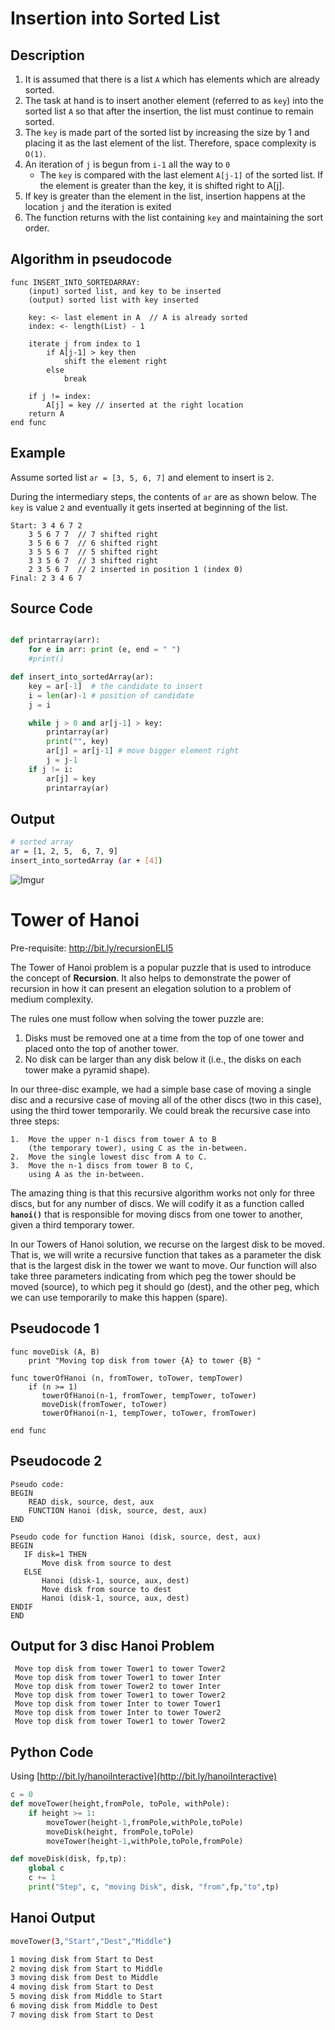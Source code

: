 
# Insertion into Sorted List

## Description

1. It is assumed that there is a list `A` which has elements which are already sorted. 
2. The task at hand is to insert another element (referred to as `key`) into the sorted list `A` so that after the insertion, the list must continue to remain sorted. 
3. The `key` is made part of the sorted list by increasing the size by 1 and placing it as the last element of the list. Therefore, space complexity is `O(1)`.  
4. An iteration of `j` is begun from `i-1` all the way to `0`
	-  The `key` is compared with the last element `A[j-1]` of the sorted list. If the element is greater than the key, it is shifted right to A[j].
5. If key is greater than the element in the list, insertion happens at the location `j` and the iteration is exited 
6. The function returns with the list containing `key` and maintaining the sort order.  

## Algorithm in pseudocode 

	func INSERT_INTO_SORTEDARRAY: 
	    (input) sorted list, and key to be inserted
	    (output) sorted list with key inserted 
	    
	    key: <- last element in A  // A is already sorted
	    index: <- length(List) - 1 
		
        iterate j from index to 1
	        if A[j-1] > key then 
	            shift the element right 
	        else
	            break
      
        if j != index: 
            A[j] = key // inserted at the right location
        return A 
    end func 

## Example 
Assume sorted list `ar = [3, 5, 6, 7]` and element to insert is `2`. 

During the intermediary steps, the contents of `ar` are as shown below. The `key` is value `2` and eventually it gets inserted at beginning of the list.

	Start: 3 4 6 7 2 
		3 5 6 7 7  // 7 shifted right
		3 5 6 6 7  // 6 shifted right
		3 5 5 6 7  // 5 shifted right
		3 3 5 6 7  // 3 shifted right
		2 3 5 6 7  // 2 inserted in position 1 (index 0)
	Final: 2 3 4 6 7
		
## Source Code
```python

def printarray(arr):
    for e in arr: print (e, end = " ")
    #print()

def insert_into_sortedArray(ar):    
    key = ar[-1]  # the candidate to insert
    i = len(ar)-1 # position of candidate
    j = i

    while j > 0 and ar[j-1] > key: 
        printarray(ar)
        print("", key)
        ar[j] = ar[j-1] # move bigger element right
        j = j-1
    if j != i: 
        ar[j] = key
        printarray(ar)

```
## Output
```bash 
# sorted array 
ar = [1, 2, 5,  6, 7, 9]
insert_into_sortedArray (ar + [4])
```
![Imgur](https://imgur.com/gJn6bDt.png)

# Tower of Hanoi

Pre-requisite: http://bit.ly/recursionELI5 


The Tower of Hanoi problem is a popular puzzle that is used to introduce the concept of **Recursion**. It also helps to demonstrate the power of recursion in how it can present an elegation solution to a problem of medium complexity. 

The rules one must follow when solving the tower puzzle are:

1.  Disks must be removed one at a time from the top of one tower and placed onto the top of another tower.
2.  No disk can be larger than any disk below it (i.e., the disks on each tower make a pyramid shape).

In our three-disc example, we had a simple base case of moving a single disc and a recursive case of moving all of the other discs (two in this case), using the third tower temporarily. We could break the recursive case into three steps:

	1.  Move the upper n-1 discs from tower A to B 
	    (the temporary tower), using C as the in-between.
	2.  Move the single lowest disc from A to C.
	3.  Move the n-1 discs from tower B to C,
	    using A as the in-between.

The amazing thing is that this recursive algorithm works not only for three discs, but for any number of discs. We will codify it as a function called  **`hanoi()`**  that is responsible for moving discs from one tower to another, given a third temporary tower.

In our Towers of Hanoi solution, we recurse on the largest disk to be moved. That is, we will write a recursive function that takes as a parameter the disk that is the largest disk in the tower we want to move. Our function will also take three parameters indicating from which peg the tower should be moved (source), to which peg it should go (dest), and the other peg, which we can use temporarily to make this happen (spare).


## Pseudocode 1

	func moveDisk (A, B)
		print "Moving top disk from tower {A} to tower {B} "
		
	func towerOfHanoi (n, fromTower, toTower, tempTower)
		if (n >= 1) 
		   towerOfHanoi(n-1, fromTower, tempTower, toTower)
		   moveDisk(fromTower, toTower)
		   towerOfHanoi(n-1, tempTower, toTower, fromTower)
		   
	end func 

## Pseudocode 2

	Pseudo code:
	BEGIN
		READ disk, source, dest, aux
		FUNCTION Hanoi (disk, source, dest, aux)
	END

	Pseudo code for function Hanoi (disk, source, dest, aux)
	BEGIN
	   IF disk=1 THEN
		   Move disk from source to dest
	   ELSE
	       Hanoi (disk-1, source, aux, dest)
	       Move disk from source to dest
	       Hanoi (disk-1, source, aux, dest)
	ENDIF
	END



## Output for 3 disc Hanoi Problem
```
 Move top disk from tower Tower1 to tower Tower2
 Move top disk from tower Tower1 to tower Inter
 Move top disk from tower Tower2 to tower Inter
 Move top disk from tower Tower1 to tower Tower2
 Move top disk from tower Inter to tower Tower1
 Move top disk from tower Inter to tower Tower2
 Move top disk from tower Tower1 to tower Tower2
```

## Python Code 

Using [http://bit.ly/hanoiInteractive](http://bit.ly/hanoiInteractive)

```python 
c = 0
def moveTower(height,fromPole, toPole, withPole):
    if height >= 1:
        moveTower(height-1,fromPole,withPole,toPole)
        moveDisk(height, fromPole,toPole)
        moveTower(height-1,withPole,toPole,fromPole)

def moveDisk(disk, fp,tp):
    global c
    c += 1
    print("Step", c, "moving Disk", disk, "from",fp,"to",tp)

```
## Hanoi Output
```bash
moveTower(3,"Start","Dest","Middle")

1 moving disk from Start to Dest  
2 moving disk from Start to Middle  
3 moving disk from Dest to Middle  
4 moving disk from Start to Dest  
5 moving disk from Middle to Start  
6 moving disk from Middle to Dest  
7 moving disk from Start to Dest
```
<!--stackedit_data:
eyJoaXN0b3J5IjpbLTU5Mzc3MzU5MSwzMTcxMzI3MzgsMTIxNT
Y2ODA0NCwxMDI4ODUxNTkwLC05MzMyMjkzMDMsNzcyNjk4NTIx
LDU5MDc1NzE5OSwxMTEyMzkzNTY2LC0xMzA3ODEyOTI4LDE0Nj
QwNDY3OSw2NzcxNzQ1MTBdfQ==
-->